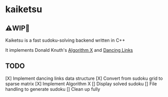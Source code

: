 # kaiketsu
## :warning:WIP:construction:

Kaiketsu is a fast sudoku-solving backend written in C++

It implements Donald Knuth's [Algorithm X](https://en.wikipedia.org/wiki/Knuth%27s_Algorithm_X "algo x")
and [Dancing Links](https://en.wikipedia.org/wiki/Dancing_Links "dancing links")

## TODO

[X] Implement dancing links data structure
[X] Convert from sudoku grid to sparse matrix
[X] Implement Algorithm X
[] Display solved sudoku
[] File handling to generate sudoku
[] Clean up fully


